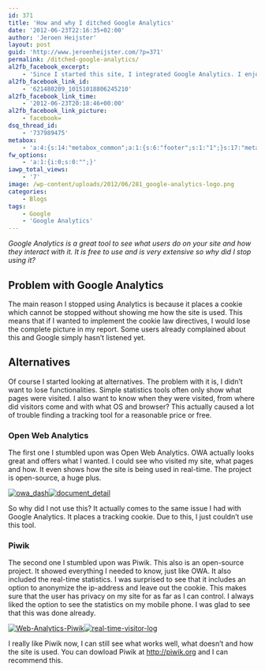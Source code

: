```yaml
---
id: 371
title: 'How and why I ditched Google Analytics'
date: '2012-06-23T22:16:35+02:00'
author: 'Jeroen Heijster'
layout: post
guid: 'http://www.jeroenheijster.com/?p=371'
permalink: /ditched-google-analytics/
al2fb_facebook_excerpt:
    - 'Since I started this site, I integrated Google Analytics. I enjoyed it but why did I stop using it?'
al2fb_facebook_link_id:
    - '621480209_10151018806245210'
al2fb_facebook_link_time:
    - '2012-06-23T20:18:46+00:00'
al2fb_facebook_link_picture:
    - facebook=
dsq_thread_id:
    - '737989475'
metabox:
    - 'a:4:{s:14:"metabox_common";a:1:{s:6:"footer";s:1:"1";}s:17:"metabox_pagetitle";a:8:{s:17:"backgroundcontent";s:1:"2";s:15:"backgroundimage";s:0:"";s:15:"backgroundvideo";a:3:{s:4:"webm";s:0:"";s:3:"mp4";s:0:"";s:3:"ogv";s:0:"";}s:15:"backgroundcolor";s:7:"#575656";s:14:"backgroundhtml";s:0:"";s:4:"size";s:5:"small";s:5:"title";s:16:"Google Analytics";s:4:"text";s:24:"How and why I ditched it";}s:23:"metabox_featuredcontent";a:2:{s:7:"content";s:1:"0";s:4:"html";s:0:"";}s:12:"metabox_blog";a:3:{s:7:"columns";s:1:"3";s:13:"categoriesbox";s:1:"1";s:7:"sidebar";s:4:"blog";}}'
fw_options:
    - 'a:1:{i:0;s:0:"";}'
iawp_total_views:
    - '7'
image: /wp-content/uploads/2012/06/281_google-analytics-logo.png
categories:
    - Blogs
tags:
    - Google
    - 'Google Analytics'
---
```


*Google Analytics is a great tool to see what users do on your site and how they interact with it. It is free to use and is very extensive so why did I stop using it?*

## Problem with Google Analytics

The main reason I stopped using Analytics is because it places a cookie which cannot be stopped without showing me how the site is used. This means that if I wanted to implement the cookie law directives, I would lose the complete picture in my report. Some users already complained about this and Google simply hasn’t listened yet.

## Alternatives

Of course I started looking at alternatives. The problem with it is, I didn’t want to lose functionalities. Simple statistics tools often only show what pages were visited. I also want to know when they were visited, from where did visitors come and with what OS and browser? This actually caused a lot of trouble finding a tracking tool for a reasonable price or free.

### **Open Web Analytics**

The first one I stumbled upon was Open Web Analytics. OWA actually looks great and offers what I wanted. I could see who visited my site, what pages and how. It even shows how the site is being used in real-time. The project is open-source, a huge plus.

[![](http://jeroenheijstercom.azurewebsites.net/wp-content/uploads/2012/06/owa_dash-201x300.png "owa_dash")](/wp-content/uploads/2012/06/owa_dash.png)[![](http://jeroenheijstercom.azurewebsites.net/wp-content/uploads/2012/06/document_detail-247x300.png "document_detail")](/wp-content/uploads/2012/06/document_detail.png)

So why did I not use this? It actually comes to the same issue I had with Google Analytics. It places a tracking cookie. Due to this, I just couldn’t use this tool.

### Piwik

The second one I stumbled upon was Piwik. This also is an open-source project. It showed everything I needed to know, just like OWA. It also included the real-time statistics. I was surprised to see that it includes an option to anonymize the ip-address and leave out the cookie. This makes sure that the user has privacy on my site for as far as I can control. I always liked the option to see the statistics on my mobile phone. I was glad to see that this was done already.

[![](http://jeroenheijstercom.azurewebsites.net/wp-content/uploads/2012/06/Web-Analytics-Piwik-300x177.png "Web-Analytics-Piwik")](/wp-content/uploads/2012/06/Web-Analytics-Piwik.png)[![](http://jeroenheijstercom.azurewebsites.net/wp-content/uploads/2012/06/real-time-visitor-log-300x234.png "real-time-visitor-log")](/wp-content/uploads/2012/06/real-time-visitor-log.png)

I really like Piwik now, I can still see what works well, what doesn’t and how the site is used. You can dowload Piwik at <http://piwik.org> and I can recommend this.